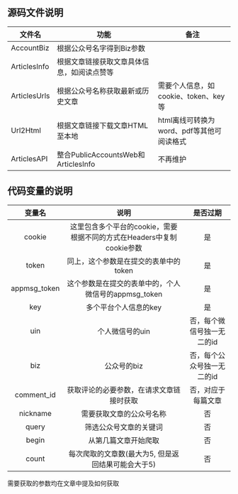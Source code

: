 ## 源码文件说明

| 文件名       | 功能                                       | 备注     |
| ------------ | ------------------------------------------ | -------- |
| AccountBiz   | 根据公众号名字得到Biz参数                  |          |
| ArticlesInfo | 根据文章链接获取文章具体信息，如阅读点赞等 |          |
| ArticlesUrls | 根据公众号名称获取最新或历史文章 | 需要个人信息，如cookie、token、key等         |
| Url2Html | 根据文章链接下载文章HTML至本地 | html离线可转换为word、pdf等其他可阅读格式         |
| ArticlesAPI  | 整合PublicAccountsWeb和ArticlesInfo        | 不再维护 |



## 代码变量的说明

|     变量名      |        说明        | 是否过期|
| :-------------: | :----------------: | :----------------:  |
| cookie | 这里包含多个平台的cookie，需要根据不同的方式在Headers中复制cookie参数 | 是|
|    token     |  同上，这个参数是在提交的表单中的token  |是|
|    appmsg_token     | 这个参数是在提交的表单中的，个人微信号的appmsg_token  |是|
| key | 多个平台个人信息的key | 是|
| uin | 个人微信号的uin |否，每个微信号独一无二的id|
| biz | 公众号的biz |否，每个公众号独一无二的id|
|comment_id| 获取评论的必要参数，在请求文章链接时获取 |否，对应于每篇文章|
|    nickname     |  需要获取文章的公众号名称  |否|
|    query     | 筛选公众号文章的关键词  |否|
| begin | 从第几篇文章开始爬取 |否|
| count | 每次爬取的文章数(最大为5, 但是返回结果可能会大于5) |否|

需要获取的参数均在文章中提及如何获取